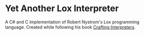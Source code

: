 # Yet Another Lox Interpreter

A C# and C implementation of Robert Nystrom's Lox programming language. Created while following his book [Crafting Interpreters](https://craftinginterpreters.com/).

